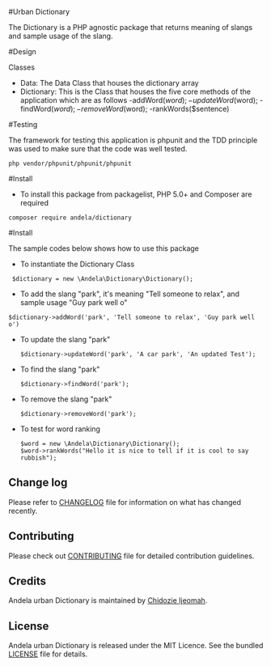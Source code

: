 #Urban Dictionary

The Dictionary is a PHP agnostic package
that returns meaning of slangs and 
sample usage of the slang.

#Design

Classes
 - Data: The Data Class that houses the dictionary array
 - Dictionary: This is the Class that houses the five core
   methods of the application which are as follows
   -addWord($word);
   -updateWord($word);
   -findWord($word);
   -removeWord($word);
   -rankWords($sentence)


#Testing

 The framework for testing this application is 
 phpunit and the TDD principle was used to 
 make sure that the code was well tested.
 
  ```````
 php vendor/phpunit/phpunit/phpunit
  `````````

#Install

- To install this package from packagelist, PHP 5.0+ and Composer are required

````
composer require andela/dictionary
``````
#Install

The sample codes below shows how to use this package

- To instantiate the Dictionary Class
 

 ```````
  $dictionary = new \Andela\Dictionary\Dictionary();
 ```````
 
- To add the slang "park", it's meaning "Tell someone to relax", and sample usage "Guy park well o"

 ````
 $dictionary->addWord('park', 'Tell someone to relax', 'Guy park well o')
 ````
 
- To update the slang "park"

  ```````
  $dictionary->updateWord('park', 'A car park', 'An updated Test');
  ```````
  
- To find the slang "park"

  ```````
  $dictionary->findWord('park');
  ```````

- To remove the slang "park"

  ```````
  $dictionary->removeWord('park');
  ```````
  
- To test for word ranking

  ```````
  $word = new \Andela\Dictionary\Dictionary();
  $word->rankWords("Hello it is nice to tell if it is cool to say rubbish");
  ```````

## Change log
Please refer to [CHANGELOG](CHANGELOG.mds) file for information on what has changed recently.

## Contributing
Please check out [CONTRIBUTING](CONTRIBUTING.md) file for detailed contribution guidelines.

## Credits
Andela urban Dictionary is maintained by [Chidozie Ijeomah](https://github.com/andela-cijeomah).

## License
Andela urban Dictionary  is released under the MIT Licence. See the bundled [LICENSE](LICENSE.md) file for details.

